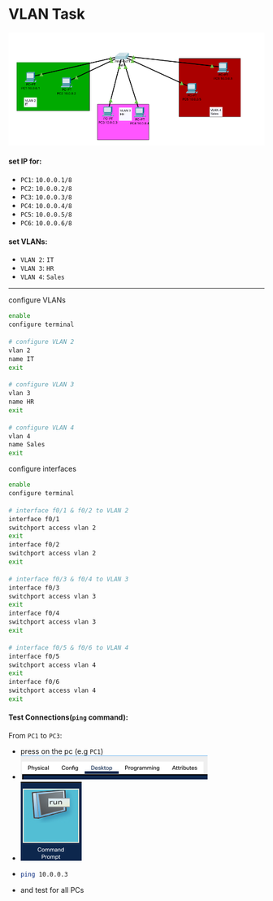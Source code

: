 # VLAN Task

![VLAN Task](./imgs/labs/vlans/hands-on/task.png)

#### set IP for:

- `PC1`: `10.0.0.1/8`
- `PC2`: `10.0.0.2/8`
- `PC3`: `10.0.0.3/8`
- `PC4`: `10.0.0.4/8`
- `PC5`: `10.0.0.5/8`
- `PC6`: `10.0.0.6/8`

#### set VLANs:

- `VLAN 2`: `IT`
- `VLAN 3`: `HR`
- `VLAN 4`: `Sales`

___

configure VLANs

```Bash
enable
configure terminal

# configure VLAN 2
vlan 2
name IT
exit

# configure VLAN 3
vlan 3
name HR
exit

# configure VLAN 4
vlan 4
name Sales
exit
```

configure interfaces

```Bash
enable
configure terminal

# interface f0/1 & f0/2 to VLAN 2
interface f0/1
switchport access vlan 2
exit
interface f0/2
switchport access vlan 2
exit

# interface f0/3 & f0/4 to VLAN 3
interface f0/3
switchport access vlan 3
exit
interface f0/4
switchport access vlan 3
exit

# interface f0/5 & f0/6 to VLAN 4
interface f0/5
switchport access vlan 4
exit
interface f0/6
switchport access vlan 4
exit
```

#### Test Connections(`ping` command):

From `PC1` to `PC3`:

- press on the pc (e.g `PC1`)
- ![](./imgs/labs/vlans/hands-on/desktop.png)
- ![](./imgs/labs/vlans/hands-on/cmd.png)
- ```Bash
  ping 10.0.0.3
  ```
- and test for all PCs
